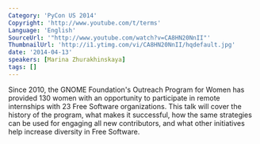 ```yaml
---
Category: 'PyCon US 2014'
Copyright: 'http://www.youtube.com/t/terms'
Language: 'English'
SourceUrl: '"http://www.youtube.com/watch?v=CA8HN20NnII"'
ThumbnailUrl: 'http://i1.ytimg.com/vi/CA8HN20NnII/hqdefault.jpg'
date: '2014-04-13'
speakers: [Marina Zhurakhinskaya]
tags: []
---
```

Since 2010, the GNOME Foundation's Outreach Program for Women has provided 130 women with an opportunity to participate in remote internships with 23 Free Software organizations. This talk will cover the history of the program, what makes it successful, how the same strategies can be used for engaging all new contributors, and what other initiatives help increase diversity in Free Software.